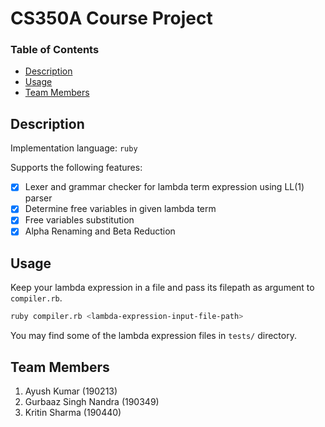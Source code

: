 # CS350A Course Project

### Table of Contents

- [Description](#description)
- [Usage](#usage)
- [Team Members](#team-members)

## Description

Implementation language: `ruby`

Supports the following features:
- [x] Lexer and grammar checker for lambda term expression using LL(1) parser
- [x] Determine free variables in given lambda term
- [x] Free variables substitution
- [x] Alpha Renaming and Beta Reduction

## Usage

Keep your lambda expression in a file and pass its filepath as argument to `compiler.rb`.

```bash
ruby compiler.rb <lambda-expression-input-file-path>
```

You may find some of the lambda expression files in `tests/` directory.

## Team Members

1. Ayush Kumar (190213)
2. Gurbaaz Singh Nandra (190349)
3. Kritin Sharma (190440)